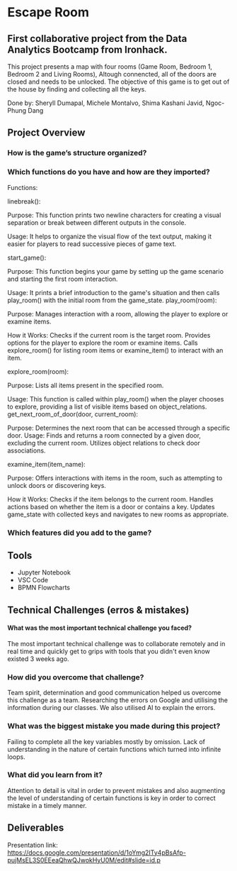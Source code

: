 # Escape Room 

## First collaborative project from the Data Analytics Bootcamp from Ironhack. 
This project presents a map with four rooms (Game Room, Bedroom 1, Bedroom 2 and Living Rooms), Altough connencted, all of the doors are closed and needs to be unlocked. The objective of this game is to get out of the house by finding and collecting all the keys. 

Done by:
Sheryll Dumapal,
Michele Montalvo,
Shima Kashani Javid,
Ngoc-Phung Dang


## Project Overview 

### How is the game’s structure organized?

### Which functions do you have and how are they imported?

Functions:

linebreak():

Purpose: This function prints two newline characters for creating a visual separation or break between different outputs in the console.

Usage: It helps to organize the visual flow of the text output, making it easier for players to read successive pieces of game text.

start_game():

Purpose: This function begins your game by setting up the game scenario and starting the first room interaction.

Usage: It prints a brief introduction to the game's situation and then calls play_room() with the initial room from the game_state.
play_room(room):

Purpose: Manages interaction with a room, allowing the player to explore or examine items.

How it Works:
Checks if the current room is the target room.
Provides options for the player to explore the room or examine items.
Calls explore_room() for listing room items or examine_item() to interact with an item.


explore_room(room):

Purpose: Lists all items present in the specified room.

Usage: This function is called within play_room() when the player chooses to explore, providing a list of visible items based on object_relations.
get_next_room_of_door(door, current_room):

Purpose: Determines the next room that can be accessed through a specific door.
Usage: Finds and returns a room connected by a given door, excluding the current room. Utilizes object relations to check door associations.

examine_item(item_name):

Purpose: Offers interactions with items in the room, such as attempting to unlock doors or discovering keys.

How it Works:
Checks if the item belongs to the current room.
Handles actions based on whether the item is a door or contains a key.
Updates game_state with collected keys and navigates to new rooms as appropriate.


### Which features did you add to the game?

## Tools
- Jupyter Notebook 
- VSC Code 
- BPMN Flowcharts 

## Technical Challenges (erros & mistakes)
 
#### What was the most important technical challenge you faced?
The most important technical challenge was to collaborate remotely and in real time and quickly get to grips with tools that you didn't even know existed 3 weeks ago.

### How did you overcome that challenge?
Team spirit, determination and good communication helped us overcome this challenge as a team. Researching the errors on Google and utilising the information during our classes. We also utilised AI to explain the errors.

### What was the biggest mistake you made during this project?
Failing to complete all the key variables mostly by omission. Lack of understanding in the nature of certain functions which turned into infinite loops. 

### What did you learn from it?
Attention to detail is vital in order to prevent mistakes and also augmenting the level of understanding of certain functions is key in order to correct mistake in a timely manner.

## Deliverables 
Presentation link: https://docs.google.com/presentation/d/1oYmg2ITy4pBsAfp-pujMsEL3S0EEeaQhwQJwokHyU0M/edit#slide=id.p